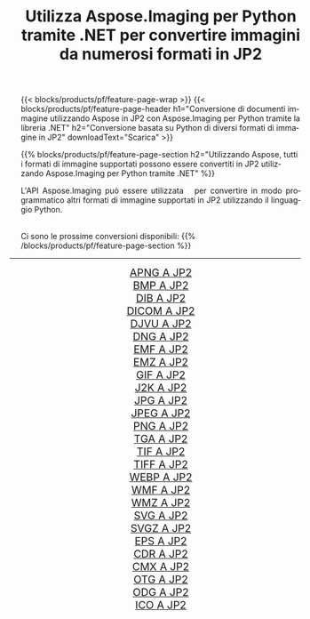 ﻿---
title: Utilizza Aspose.Imaging per Python tramite .NET per convertire immagini da numerosi formati in JP2 
weight: 3920
url: /it/python-net/conversion/to/jp2/ 
lang: it
langdirlevel: 2
locales: zh-hans,ja,it,ru,de,es,fr,nl,id,lt,pl,pt,vi,tr,ko,zh-hant,ar,hi,th,sv,cs,uk,he
description: Puoi utilizzare Aspose.Imaging per Python tramite la libreria .NET per convertire da una varietà di formati in JP2
---

{{< blocks/products/pf/feature-page-wrap >}}
{{< blocks/products/pf/feature-page-header h1="Conversione di documenti immagine utilizzando Aspose in JP2 con Aspose.Imaging per Python tramite la libreria .NET" h2="Conversione basata su Python di diversi formati di immagine in JP2" downloadText="Scarica" >}}


{{% blocks/products/pf/feature-page-section  h2="Utilizzando Aspose, tutti i formati di immagine supportati possono essere convertiti in JP2 utilizzando Aspose.Imaging per Python tramite .NET" %}}
<p align=justify>L'API Aspose.Imaging può essere utilizzata   per convertire in modo programmatico altri formati di immagine supportati in JP2 utilizzando il linguaggio Python.</p>
<br/>
Ci sono le prossime conversioni disponibili:
{{% /blocks/products/pf/feature-page-section %}}
<div class="container-fluid productfamilypage bg-gray">
    <div class="convertypes bg-gray agp-content section">
        <div class="container">
		<hr style="margin-left:-20px;"/>
		<div class="row other-converters" style="gap: 10px;font-size: 19px;text-align:center;">
		    <div class='col-md-2 other-converter remove-lp remove-rp'><a href="/imaging/it/python-net/conversion/apng-to-jp2/" style="padding:15px;">APNG A JP2</a></div>
<div class='col-md-2 other-converter remove-lp remove-rp'><a href="/imaging/it/python-net/conversion/bmp-to-jp2/" style="padding:15px;">BMP A JP2</a></div>
<div class='col-md-2 other-converter remove-lp remove-rp'><a href="/imaging/it/python-net/conversion/dib-to-jp2/" style="padding:15px;">DIB A JP2</a></div>
<div class='col-md-2 other-converter remove-lp remove-rp'><a href="/imaging/it/python-net/conversion/dicom-to-jp2/" style="padding:15px;">DICOM A JP2</a></div>
<div class='col-md-2 other-converter remove-lp remove-rp'><a href="/imaging/it/python-net/conversion/djvu-to-jp2/" style="padding:15px;">DJVU A JP2</a></div>
<div class='col-md-2 other-converter remove-lp remove-rp'><a href="/imaging/it/python-net/conversion/dng-to-jp2/" style="padding:15px;">DNG A JP2</a></div>
<div class='col-md-2 other-converter remove-lp remove-rp'><a href="/imaging/it/python-net/conversion/emf-to-jp2/" style="padding:15px;">EMF A JP2</a></div>
<div class='col-md-2 other-converter remove-lp remove-rp'><a href="/imaging/it/python-net/conversion/emz-to-jp2/" style="padding:15px;">EMZ A JP2</a></div>
<div class='col-md-2 other-converter remove-lp remove-rp'><a href="/imaging/it/python-net/conversion/gif-to-jp2/" style="padding:15px;">GIF A JP2</a></div>
<div class='col-md-2 other-converter remove-lp remove-rp'><a href="/imaging/it/python-net/conversion/j2k-to-jp2/" style="padding:15px;">J2K A JP2</a></div>
<div class='col-md-2 other-converter remove-lp remove-rp'><a href="/imaging/it/python-net/conversion/jpg-to-jp2/" style="padding:15px;">JPG A JP2</a></div>
<div class='col-md-2 other-converter remove-lp remove-rp'><a href="/imaging/it/python-net/conversion/jpeg-to-jp2/" style="padding:15px;">JPEG A JP2</a></div>
<div class='col-md-2 other-converter remove-lp remove-rp'><a href="/imaging/it/python-net/conversion/png-to-jp2/" style="padding:15px;">PNG A JP2</a></div>
<div class='col-md-2 other-converter remove-lp remove-rp'><a href="/imaging/it/python-net/conversion/tga-to-jp2/" style="padding:15px;">TGA A JP2</a></div>
<div class='col-md-2 other-converter remove-lp remove-rp'><a href="/imaging/it/python-net/conversion/tif-to-jp2/" style="padding:15px;">TIF A JP2</a></div>
<div class='col-md-2 other-converter remove-lp remove-rp'><a href="/imaging/it/python-net/conversion/tiff-to-jp2/" style="padding:15px;">TIFF A JP2</a></div>
<div class='col-md-2 other-converter remove-lp remove-rp'><a href="/imaging/it/python-net/conversion/webp-to-jp2/" style="padding:15px;">WEBP A JP2</a></div>
<div class='col-md-2 other-converter remove-lp remove-rp'><a href="/imaging/it/python-net/conversion/wmf-to-jp2/" style="padding:15px;">WMF A JP2</a></div>
<div class='col-md-2 other-converter remove-lp remove-rp'><a href="/imaging/it/python-net/conversion/wmz-to-jp2/" style="padding:15px;">WMZ A JP2</a></div>
<div class='col-md-2 other-converter remove-lp remove-rp'><a href="/imaging/it/python-net/conversion/svg-to-jp2/" style="padding:15px;">SVG A JP2</a></div>
<div class='col-md-2 other-converter remove-lp remove-rp'><a href="/imaging/it/python-net/conversion/svgz-to-jp2/" style="padding:15px;">SVGZ A JP2</a></div>
<div class='col-md-2 other-converter remove-lp remove-rp'><a href="/imaging/it/python-net/conversion/eps-to-jp2/" style="padding:15px;">EPS A JP2</a></div>
<div class='col-md-2 other-converter remove-lp remove-rp'><a href="/imaging/it/python-net/conversion/cdr-to-jp2/" style="padding:15px;">CDR A JP2</a></div>
<div class='col-md-2 other-converter remove-lp remove-rp'><a href="/imaging/it/python-net/conversion/cmx-to-jp2/" style="padding:15px;">CMX A JP2</a></div>
<div class='col-md-2 other-converter remove-lp remove-rp'><a href="/imaging/it/python-net/conversion/otg-to-jp2/" style="padding:15px;">OTG A JP2</a></div>
<div class='col-md-2 other-converter remove-lp remove-rp'><a href="/imaging/it/python-net/conversion/odg-to-jp2/" style="padding:15px;">ODG A JP2</a></div>
<div class='col-md-2 other-converter remove-lp remove-rp'><a href="/imaging/it/python-net/conversion/ico-to-jp2/" style="padding:15px;">ICO A JP2</a></div>
                </div>
        </div>
    </div>
</div>
<br/>

